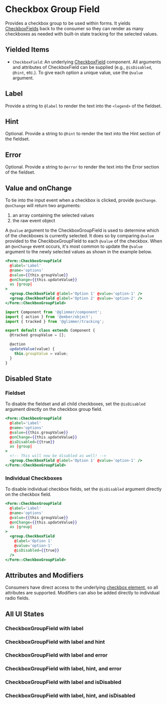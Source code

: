 # Checkbox Group Field

Provides a checkbox group to be used within forms. It yields [CheckboxFields](./checkbox-field) back to the consumer so they can render as many checkboxes as needed with built-in state tracking for the selected values.

## Yielded Items

- `CheckboxField`: An underlying [CheckboxField](./checkbox-field) component. All arguments and attributes of CheckboxField can be supplied (e.g., `@isDisabled`, `@hint`, etc.). To give each option a unique value, use the `@value` argument.

## Label

Provide a string to `@label` to render the text into the `<legend>` of the fieldset.

## Hint

Optional. Provide a string to `@hint` to render the text into the Hint section of the fieldset.

## Error

Optional. Provide a string to `@error` to render the text into the Error section of the fieldset.

## Value and onChange

To tie into the input event when a checkbox is clicked, provide `@onChange`. `@onChange` will return two arguments:

1. an array containing the selected values
2. the raw event object

A `@value` argument to the CheckboxGroupField is used to determine which of the checkboxes is currently selected. It does so by comparing `@value` provided to the CheckboxGroupField to each `@value` of the checkbox. When an `@onChange` event occurs, it's most common to update the `@value` argument to the newly selected values as shown in the example below.

```hbs
<Form::CheckboxGroupField
  @label='Label'
  @name='options'
  @value={{this.groupValue}}
  @onChange={{this.updateValue}}
  as |group|
>
  <group.CheckboxField @label='Option 1' @value='option-1' />
  <group.CheckboxField @label='Option 2' @value='option-2' />
</Form::CheckboxGroupField>
```

```js
import Component from '@glimmer/component';
import { action } from '@ember/object';
import { tracked } from '@glimmer/tracking';

export default class extends Component {
  @tracked groupValue = [];

  @action
  updateValue(value) {
    this.groupValue = value;
  }
}
```

## Disabled State

### Fieldset

To disable the fieldset and all child checkboxes, set the `@isDisabled` argument directly on the checkbox group field.

```hbs
<Form::CheckboxGroupField
  @label='Label'
  @name='options'
  @value={{this.groupValue}}
  @onChange={{this.updateValue}}
  @isDisabled={{true}}
  as |group|
>
  <!-- This will now be disabled as well! -->
  <group.CheckboxField @label='Option 1' @value='option-1' />
</Form::CheckboxGroupField>
```

### Individual Checkboxes

To disable individual checkbox fields, set the `@isDisabled` argument directly on the checkbox field.

```hbs
<Form::CheckboxGroupField
  @label='Label'
  @name='options'
  @value={{this.groupValue}}
  @onChange={{this.updateValue}}
  as |group|
>
  <group.CheckboxField
    @label='Option 1'
    @value='option-1'
    @isDisabled={{true}}
  />
</Form::CheckboxGroupField>
```

## Attributes and Modifiers

Consumers have direct access to the underlying [checkbox element](https://developer.mozilla.org/en-US/docs/Web/HTML/Element/input/checkbox), so all attributes are supported. Modifiers can also be added directly to individual radio fields.

## All UI States

### CheckboxGroupField with label

<div class="mb-4 w-64">
  <Form::CheckboxGroupField
    @label='Label'
    @name='options-a'
    as |group|
  >
    <group.CheckboxField @label='Option 1' @value='option-1' />
    <group.CheckboxField @label='Option 2' @value='option-2'/>
    <group.CheckboxField @label='Option 3' @value='option-3'/>
    <group.CheckboxField @label='Option 4' @value='option-4'/>
  </Form::CheckboxGroupField>
</div>

### CheckboxGroupField with label and hint

<div class="mb-4 w-64">
  <Form::CheckboxGroupField @label="Label" @name="options-b" @hint="Select an option" as |group|>
  <group.CheckboxField @label="Option 1" @value="option-1" />
  <group.CheckboxField @label="Option 2" @value="option-2" />
  <group.CheckboxField @label="Option 3" @value="option-3" />
  </Form::CheckboxGroupField>
</div>

### CheckboxGroupField with label and error

<div class="mb-4 w-64">
  <Form::CheckboxGroupField @label="Label" @name="options-c" @error="With error" as |group|>
  <group.CheckboxField @label="Option 1" @value="option-1" />
  <group.CheckboxField @label="Option 2" @value="option-2" />
  <group.CheckboxField @label="Option 3" @value="option-3" />
  </Form::CheckboxGroupField>
</div>

### CheckboxGroupField with label, hint, and error

<div class="mb-4 w-64">
  <Form::CheckboxGroupField @label="Label" @name="options-d" @hint="Select an option" @error="With error" as |group|>
  <group.CheckboxField @label="Option 1" @value="option-1" />
  <group.CheckboxField @label="Option 2" @value="option-2" />
  <group.CheckboxField @label="Option 3" @value="option-3" />
  </Form::CheckboxGroupField>
</div>

### CheckboxGroupField with label and isDisabled

<div class="mb-4 w-64">
  <Form::CheckboxGroupField @label="Label" @name="disabled"  @isDisabled={{true}} as |group|>
  <group.CheckboxField @label="Option 1" @value="option-1" />
  <group.CheckboxField @label="Option 2" @value="option-2" />
  <group.CheckboxField @label="Option 3" @value="option-3" />
  </Form::CheckboxGroupField>
</div>

### CheckboxGroupField with label, hint, and isDisabled

<div class="mb-4 w-64">
  <Form::CheckboxGroupField @label="Label" @name="disabled" @hint="With disabled" @isDisabled={{true}} as |group|>
  <group.CheckboxField @label="Option 1" @value="option-1" />
  <group.CheckboxField @label="Option 2" @value="option-2" />
  <group.CheckboxField @label="Option 3" @value="option-3" />
  </Form::CheckboxGroupField>
</div>

